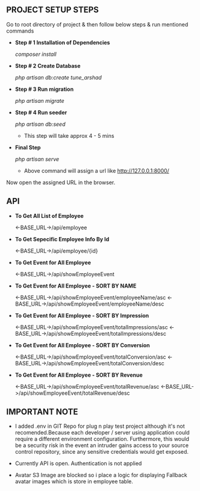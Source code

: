 ## PROJECT SETUP STEPS 

Go to root directory of project & then follow below steps & run mentioned commands

- <b>Step # 1 Installation of Dependencies</b>

	 <i>composer install</i>

- <b>Step # 2 Create Database</b>

	 <i>php artisan db:create tune_arshad</i>

- <b>Step # 3 Run migration</b>

	<i> php artisan migrate</i>

- <b>Step # 4  Run seeder</b>
	
	<i>php artisan db:seed </i>
	
	 - This step will take approx 4 - 5 mins

- <b>Final Step</b>

	<i>php artisan serve </i>
	
	 - Above command will assign a url like http://127.0.0.1:8000/

Now open the assigned URL in the browser.


## API

- <b>To Get All List of Employee</b>

	<-BASE_URL->/api/employee

- <b>To Get Sepecific Employee Info By Id</b>
	
	<-BASE_URL->/api/employee/{id}

- <b>To Get Event for All Employee</b>
	
	<-BASE_URL->/api/showEmployeeEvent

- <b>To Get Event for All Employee - SORT BY NAME </b>
	
	<-BASE_URL->/api/showEmployeeEvent/employeeName/asc
	<-BASE_URL->/api/showEmployeeEvent/employeeName/desc

- <b>To Get Event for All Employee - SORT BY Impression </b>
	
	<-BASE_URL->/api/showEmployeeEvent/totalImpressions/asc
	<-BASE_URL->/api/showEmployeeEvent/totalImpressions/desc

- <b>To Get Event for All Employee - SORT BY Conversion </b>
	
	<-BASE_URL->/api/showEmployeeEvent/totalConversion/asc
	<-BASE_URL->/api/showEmployeeEvent/totalConversion/desc
	
- <b>To Get Event for All Employee - SORT BY Revenue </b>
	
	<-BASE_URL->/api/showEmployeeEvent/totalRevenue/asc
	<-BASE_URL->/api/showEmployeeEvent/totalRevenue/desc




## IMPORTANT NOTE

- I added .env in GIT Repo for plug n play test project although it's not recomended.Because each developer / server using application could require a different environment configuration. Furthermore, this would be a security risk in the event an intruder gains access to your source control repository, since any sensitive credentials would get exposed.

- Currently API is open. Authentication is not applied

- Avatar S3 Image are blocked so i place a logic for displaying Fallback avatar images which is store in employee table.